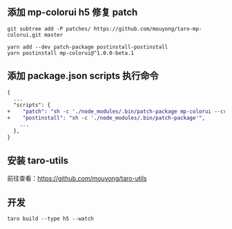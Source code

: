 ## 添加 mp-colorui h5 修复 patch

```shell
git subtree add -P patches/ https://github.com/mouyong/taro-mp-colorui.git master

yarn add --dev patch-package postinstall-postinstall
yarn postinstall mp-colorui@^1.0.0-beta.1
```

## 添加 package.json scripts 执行命令

```diff
{
  ...
  "scripts": {
+    "patch": "sh -c './node_modules/.bin/patch-package mp-colorui --create-issue'",
+    "postinstall": "sh -c './node_modules/.bin/patch-package'",
    ...
  },
}
```

## 安装 taro-utils

前往查看：https://github.com/mouyong/taro-utils


## 开发

```shell
taro build --type h5 --watch
```
